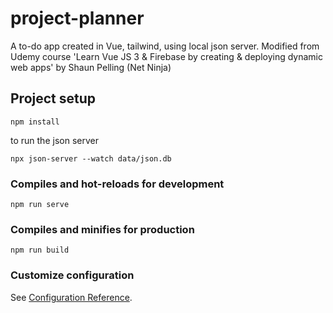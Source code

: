 # project-planner

A to-do app created in Vue, tailwind, using local json server. Modified from Udemy course 'Learn Vue JS 3 & Firebase by creating & deploying dynamic web apps' by Shaun Pelling (Net Ninja)

## Project setup

```
npm install
```

to run the json server

```
npx json-server --watch data/json.db
```

### Compiles and hot-reloads for development

```
npm run serve
```

### Compiles and minifies for production

```
npm run build
```

### Customize configuration

See [Configuration Reference](https://cli.vuejs.org/config/).

